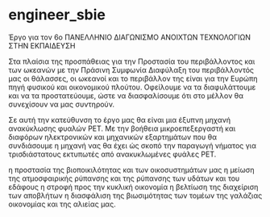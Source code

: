 # engineer_sbie
Έργο για τον 6ο ΠΑΝΕΛΛΗΝΙΟ ΔΙΑΓΩΝΙΣΜΟ ΑΝΟΙΧΤΩΝ ΤΕΧΝΟΛΟΓΙΩΝ ΣΤΗΝ ΕΚΠΑΙΔΕΥΣΗ 

 Στα πλαίσια της προσπάθειας για την Προστασία του περιβάλλοντος και των ωκεανών με την Πράσινη Συμφωνία
Διαφύλαξη του περιβάλλοντός μας οι θάλασσες, οι ωκεανοί και το περιβάλλον της είναι για την Ευρώπη πηγή φυσικού και οικονομικού πλούτου. Οφείλουμε να τα διαφυλάττουμε και να τα προστατεύουμε, ώστε να διασφαλίσουμε ότι στο μέλλον θα συνεχίσουν να μας συντηρούν.

Σε αυτή την κατεύθυνση το έργο μας θα είναι μια έξυπνη μηχανή ανακύκλωσης φυαλών PET.
Mε την βοήθεια μικροεπεξεργαστή και διαφόρων ηλεκτρονικών και μηχανικών εξαρτημάτων που θα συνδιάσουμε η
μηχανή νας θα έχει ώς σκοπό την παραγωγή νήματος για τρισδιάστατους 
εκτυπωτές από ανακυκλωμένες φυάλες PET.
 


η προστασία της βιοποικιλότητας και των οικοσυστημάτων μας
η μείωση της ατμοσφαιρικής ρύπανσης και της ρύπανσης των υδάτων και του εδάφους
η στροφή προς την κυκλική οικονομία
η βελτίωση της διαχείριση των αποβλήτων
η διασφάλιση της βιωσιμότητας των τομέων της γαλάζιας οικονομίας και της αλιείας μας.
